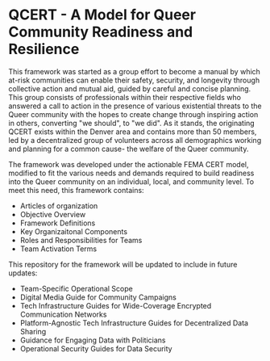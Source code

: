 # QCERT - A Model for Queer Community Readiness and Resilience

This framework was started as a group effort to become a manual by which at-risk communities can enable their safety, security, and longevity through collective action and mutual aid, guided by careful and concise planning. This group consists of professionals within their respective fields who answered a call to action in the presence of various existential threats to the Queer community with the hopes to create change through inspiring action in others, converting "we should", to "we did". As it stands, the originating QCERT exists within the Denver area and contains more than 50 members, led by a decentralized group of volunteers across all demographics working and planning for a common cause- the welfare of the Queer community.

The framework was developed under the actionable FEMA CERT model, modified to fit the various needs and demands required to build readiness into the Queer community on an individual, local, and community level. To meet this need, this framework contains: 

* Articles of organization
* Objective Overview
* Framework Definitions
* Key Organizaitonal Components
* Roles and Responsibilities for Teams
* Team Activation Terms

This repository for the framework will be updated to include in future updates:

* Team-Specific Operational Scope
* Digital Media Guide for Community Campaigns
* Tech Infrastructure Guides for Wide-Coverage Encrypted Communication Networks
* Platform-Agnostic Tech Infrastructure Guides for Decentralized Data Sharing
* Guidance for Engaging Data with Politicians
* Operational Security Guides for Data Security
